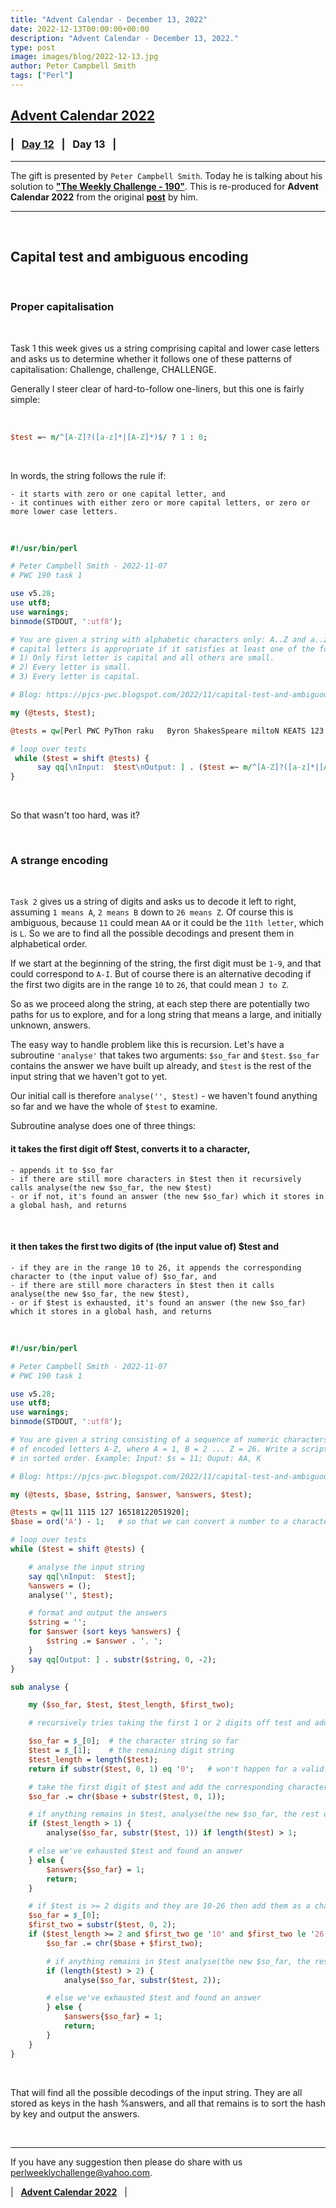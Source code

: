 ```yaml
---
title: "Advent Calendar - December 13, 2022"
date: 2022-12-13T00:00:00+00:00
description: "Advent Calendar - December 13, 2022."
type: post
image: images/blog/2022-12-13.jpg
author: Peter Campbell Smith
tags: ["Perl"]
---
```


## [**Advent Calendar 2022**](/blog/advent-calendar-2022)
### | &nbsp; [**Day 12**](/blog/advent-calendar-2022-12-12) &nbsp; | &nbsp; **Day 13** &nbsp; |
***

The gift is presented by `Peter Campbell Smith`. Today he is talking about his solution to [**"The Weekly Challenge - 190"**](/blog/perl-weekly-challenge-190). This is re-produced for **Advent Calendar 2022** from the original [**post**](https://pjcs-pwc.blogspot.com/2022/11/capital-test-and-ambiguous-encoding.html) by him.

***

<br>

## Capital test and ambiguous encoding

<br>

### Proper capitalisation

<br>

Task 1 this week gives us a string comprising capital and lower case letters and asks us to determine whether it follows one of these patterns of capitalisation: Challenge, challenge, CHALLENGE.

Generally I steer clear of hard-to-follow one-liners, but this one is fairly simple:

<br>

```perl
$test =~ m/^[A-Z]?([a-z]*|[A-Z]*)$/ ? 1 : 0;
```

<br>

In words, the string follows the rule if:

    - it starts with zero or one capital letter, and
    - it continues with either zero or more capital letters, or zero or more lower case letters.

<br>

```perl
#!/usr/bin/perl

# Peter Campbell Smith - 2022-11-07
# PWC 190 task 1

use v5.28;
use utf8;
use warnings;
binmode(STDOUT, ':utf8');

# You are given a string with alphabetic characters only: A..Z and a..z. Write a script to find out if the usage of
# capital letters is appropriate if it satisfies at least one of the following rules:
# 1) Only first letter is capital and all others are small.
# 2) Every letter is small.
# 3) Every letter is capital.

# Blog: https://pjcs-pwc.blogspot.com/2022/11/capital-test-and-ambiguous-encoding.html

my (@tests, $test);

@tests = qw[Perl PWC PyThon raku   Byron ShakesSpeare miltoN KEATS 123 6-fold Hello! a A];

# loop over tests
 while ($test = shift @tests) {
      say qq[\nInput:  $test\nOutput: ] . ($test =~ m/^[A-Z]?([a-z]*|[A-Z]*)$/ ? 1 : 0);
}
```

<br>

So that wasn't too hard, was it?

<br>

### A strange encoding

<br>

`Task 2` gives us a string of digits and asks us to decode it left to right, assuming `1 means A`, `2 means B` down to `26 means Z`. Of course this is ambiguous, because `11` could mean `AA` or it could be the `11th letter`, which is `L`. So we are to find all the possible decodings and present them in alphabetical order.

If we start at the beginning of the string, the first digit must be `1-9`, and that could correspond to `A-I`. But of course there is an alternative decoding if the first two digits are in the range `10` to `26`, that could mean `J to Z`.

So as we proceed along the string, at each step there are potentially two paths for us to explore, and for a long string that means a large, and initially unknown, answers.

The easy way to handle problem like this is recursion. Let's have a subroutine `'analyse'` that takes two arguments: `$so_far` and `$test`. `$so_far` contains the answer we have built up already, and `$test` is the rest of the input string that we haven't got to yet.

Our initial call is therefore `analyse('', $test)` - we haven't found anything so far and we have the whole of `$test` to examine.

Subroutine analyse does one of three things:

#### it takes the first digit off $test, converts it to a character,

    - appends it to $so_far
    - if there are still more characters in $test then it recursively calls analyse(the new $so_far, the new $test)
    - or if not, it's found an answer (the new $so_far) which it stores in a global hash, and returns

<br>

#### it then takes the first two digits of (the input value of) $test and

    - if they are in the range 10 to 26, it appends the corresponding character to (the input value of) $so_far, and
    - if there are still more characters in $test then it calls analyse(the new $so_far, the new $test),
    - or if $test is exhausted, it's found an answer (the new $so_far) which it stores in a global hash, and returns

<br>

```perl
#!/usr/bin/perl

# Peter Campbell Smith - 2022-11-07
# PWC 190 task 1

use v5.28;
use utf8;
use warnings;
binmode(STDOUT, ':utf8');

# You are given a string consisting of a sequence of numeric characters: 0..9.  The string is a concatenation
# of encoded letters A-Z, where A = 1, B = 2 ... Z = 26. Write a script to find the all valid different decodings
# in sorted order. Example: Input: $s = 11; Ouput: AA, K

# Blog: https://pjcs-pwc.blogspot.com/2022/11/capital-test-and-ambiguous-encoding.html

my (@tests, $base, $string, $answer, %answers, $test);

@tests = qw[11 1115 127 16518122051920];
$base = ord('A') - 1;   # so that we can convert a number to a character as $char = chr($base + $number)

# loop over tests
while ($test = shift @tests) {

    # analyse the input string
    say qq[\nInput:  $test];
    %answers = ();
    analyse('', $test);

    # format and output the answers
    $string = '';
    for $answer (sort keys %answers) {
    	$string .= $answer . ', ';
    }
    say qq[Output: ] . substr($string, 0, -2);
}

sub analyse {

    my ($so_far, $test, $test_length, $first_two);

    # recursively tries taking the first 1 or 2 digits off test and adding them as a character to $so_far

    $so_far = $_[0];  # the character string so far
    $test = $_[1];    # the remaining digit string
    $test_length = length($test);
    return if substr($test, 0, 1) eq '0';   # won't happen for a valid $test

    # take the first digit of $test and add the corresponding character to so_far
    $so_far .= chr($base + substr($test, 0, 1));

    # if anything remains in $test, analyse(the new $so_far, the rest of $test)
    if ($test_length > 1) {
    	analyse($so_far, substr($test, 1)) if length($test) > 1;

    # else we've exhausted $test and found an answer
    } else {
    	$answers{$so_far} = 1;
    	return;
    }

    # if $test is >= 2 digits and they are 10-26 then add them as a character to $so_far
    $so_far = $_[0];
    $first_two = substr($test, 0, 2);
    if ($test_length >= 2 and $first_two ge '10' and $first_two le '26') {
    	$so_far .= chr($base + $first_two);

    	# if anything remains in $test analyse(the new $so_far, the rest of $test)
    	if (length($test) > 2) {
    		analyse($so_far, substr($test, 2));

    	# else we've exhausted $test and found an answer
    	} else {
    		$answers{$so_far} = 1;
    		return;
    	}
    }
}
```

<br>

That will find all the possible decodings of the input string.  They are all stored as keys in the hash %answers, and all that remains is to sort the hash by key and output the answers.











<br>

***

If you have any suggestion then please do share with us <perlweeklychallenge@yahoo.com>.

| &nbsp; [**Advent Calendar 2022**](/blog/advent-calendar-2022) &nbsp; |
